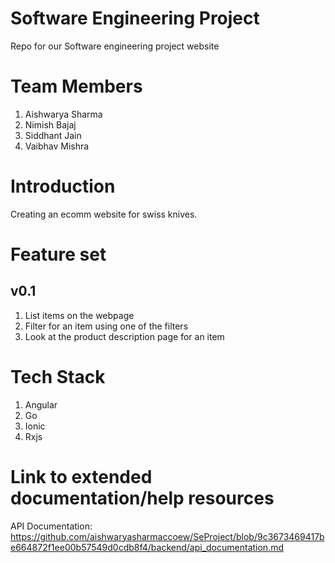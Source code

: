 # Software Engineering Project
Repo for our Software engineering project website

# Team Members
1. Aishwarya Sharma
2. Nimish Bajaj
3. Siddhant Jain
4. Vaibhav Mishra


# Introduction
Creating an ecomm website for swiss knives.

# Feature set
## v0.1
1. List items on the webpage
2. Filter for an item using one of the filters
3. Look at the product description page for an item

# Tech Stack
1. Angular
2. Go
3. Ionic
4. Rxjs


# Link to extended documentation/help resources
API Documentation: https://github.com/aishwaryasharmaccoew/SeProject/blob/9c3673469417be664872f1ee00b57549d0cdb8f4/backend/api_documentation.md



